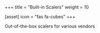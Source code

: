+++
title = "Built-in Scalers"
weight = 10

[asset]
  icon = "fas fa-cubes"
+++

Out-of-the-box scalers for various vendors